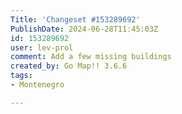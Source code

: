 ```yaml
---
Title: 'Changeset #153289692'
PublishDate: 2024-06-28T11:45:03Z
id: 153289692
user: lev-prol
comment: Add a few missing buildings
created_by: Go Map!! 3.6.6
tags:
- Montenegro

---
```

